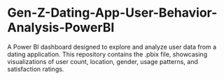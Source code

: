 # Gen-Z-Dating-App-User-Behavior-Analysis-PowerBI
A Power BI dashboard designed to explore and analyze user data from a dating application.  This repository contains the .pbix file, showcasing visualizations of user count, location, gender, usage patterns, and satisfaction ratings. 
